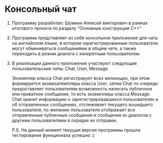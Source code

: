 # Консольный чат

1.  Программу разработал: Шумкин Алексей викторович
    в рамках итогового проекта по разделу "Основные конструкции С++" 

2.  Программа представляет из себя консольное приложение для чата на английском языке, в котором зарегистрированные пользователи могут обмениваться сообщениями в общем чате, а также переходить в режим диалога с конкретным пользователем.
    
3.  В реализации данного приложения участвуют следующие пользовательские типы: Chat, User, Message.
    
    Экземпляр класса Chat регистрирует всех желающих, при этом формируется экземзатемпляры класса User, затем Chat по очереди предоставляет пользователям возможность написать публичное или приватное сообщение, то есть экземпляры класса Message.
    Chat хранит информацию о зарегистрировавшихся пользователях и об отправленных сообщениях, отслеживает текущего вошедшего пользователя, по желанию пользователя отображает все отправленные публичные сообщения и сообщения из диалогов с другими пользователями 
    в порядке их отправки.
    
    P.S. На данный момент текущая версия программы прошла тестирование функционала успешно :)
